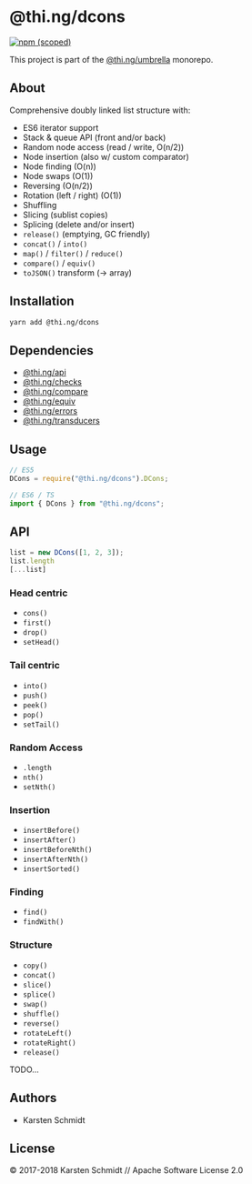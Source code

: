 # @thi.ng/dcons

[![npm (scoped)](https://img.shields.io/npm/v/@thi.ng/dcons.svg)](https://www.npmjs.com/package/@thi.ng/dcons)

This project is part of the
[@thi.ng/umbrella](https://github.com/thi-ng/umbrella/) monorepo.

## About

Comprehensive doubly linked list structure with:

- ES6 iterator support
- Stack & queue API (front and/or back)
- Random node access (read / write, O(n/2))
- Node insertion (also w/ custom comparator)
- Node finding (O(n))
- Node swaps (O(1))
- Reversing (O(n/2))
- Rotation (left / right) (O(1))
- Shuffling
- Slicing (sublist copies)
- Splicing (delete and/or insert)
- `release()` (emptying, GC friendly)
- `concat()` / `into()`
- `map()` / `filter()` / `reduce()`
- `compare()` / `equiv()`
- `toJSON()` transform (-> array)

## Installation

```bash
yarn add @thi.ng/dcons
```

## Dependencies

- [@thi.ng/api](https://github.com/thi-ng/umbrella/tree/master/packages/api)
- [@thi.ng/checks](https://github.com/thi-ng/umbrella/tree/master/packages/checks)
- [@thi.ng/compare](https://github.com/thi-ng/umbrella/tree/master/packages/compare)
- [@thi.ng/equiv](https://github.com/thi-ng/umbrella/tree/master/packages/equiv)
- [@thi.ng/errors](https://github.com/thi-ng/umbrella/tree/master/packages/errors)
- [@thi.ng/transducers](https://github.com/thi-ng/umbrella/tree/master/packages/transducers)

## Usage

```ts
// ES5
DCons = require("@thi.ng/dcons").DCons;

// ES6 / TS
import { DCons } from "@thi.ng/dcons";
```

## API

```ts
list = new DCons([1, 2, 3]);
list.length
[...list]
```

### Head centric

- `cons()`
- `first()`
- `drop()`
- `setHead()`

### Tail centric

- `into()`
- `push()`
- `peek()`
- `pop()`
- `setTail()`

### Random Access

- `.length`
- `nth()`
- `setNth()`

### Insertion

- `insertBefore()`
- `insertAfter()`
- `insertBeforeNth()`
- `insertAfterNth()`
- `insertSorted()`

### Finding

- `find()`
- `findWith()`

### Structure

- `copy()`
- `concat()`
- `slice()`
- `splice()`
- `swap()`
- `shuffle()`
- `reverse()`
- `rotateLeft()`
- `rotateRight()`
- `release()`

TODO...

## Authors

- Karsten Schmidt

## License

&copy; 2017-2018 Karsten Schmidt // Apache Software License 2.0
